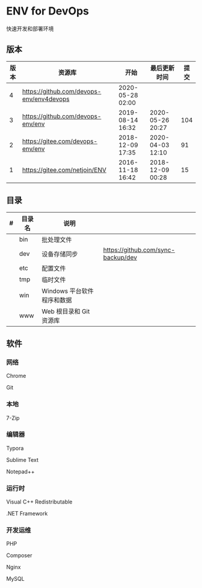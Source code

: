 # ENV for DevOps

快速开发和部署环境



## 版本

| 版本 | 资源库                                   | 开始             | 最后更新时间     | 提交 |
| ---- | ---------------------------------------- | ---------------- | ---------------- | ---- |
| 4    | https://github.com/devops-env/env4devops | 2020-05-28 02:00 |                  |      |
| 3    | https://github.com/devops-env/env        | 2019-08-14 16:32 | 2020-05-26 20:27 | 104  |
| 2    | https://gitee.com/devops-env/env         | 2018-12-09 17:35 | 2020-04-03 12:10 | 91   |
| 1    | https://gitee.com/netjoin/ENV            | 2016-11-18 16:42 | 2018-12-09 00:28 | 15   |



## 目录

| #    | 目录名 | 说明                       |                                    |
| ---- | ------ | -------------------------- | ---------------------------------- |
|      | bin    | 批处理文件                 |                                    |
|      | dev    | 设备存储同步               | https://github.com/sync-backup/dev |
|      | etc    | 配置文件                   |                                    |
|      | tmp    | 临时文件                   |                                    |
|      | win    | Windows 平台软件程序和数据 |                                    |
|      | www    | Web 根目录和 Git 资源库    |                                    |



## 软件

### 网络

Chrome

Git

### 本地

7-Zip

### 编辑器

Typora

Sublime Text

Notepad++

### 运行时

Visual C++ Redistributable

.NET Framework

### 开发运维

PHP

Composer

Nginx

MySQL